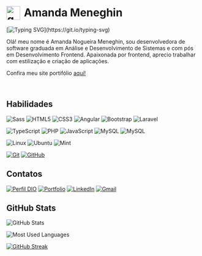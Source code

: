 <h1>
   <br> <a href="https://github.com/anmeneghin">
     <img align="left" alt="gato" width="36px" src="https://i.pinimg.com/originals/b3/49/df/b349dfa246517916de5144b269f0f58b.png"></a> 
    <span>&nbsp;Amanda Meneghin</span>
</h1>

[![Typing SVG](https://readme-typing-svg.herokuapp.com?font=Fira+Code&pause=1000&color=B75ECD&random=false&width=435&lines=Ol%C3%A1!+Eu+sou+a+Amanda+Meneghin.;Seja+bem+vindo!)](https://git.io/typing-svg)

Olá! meu nome é Amanda Nogueira Meneghin, sou desenvolvedora de software graduada em Análise e Desenvolvimento de Sistemas e com pós em Desenvolvimento Frontend. Apaixonada por frontend, aprecio trabalhar com estilização e criação de aplicações.

Confira meu site portifólio [aqui!](https://anmeneghin.github.io/new-portifolio/about)

<br>

## Habilidades

![Sass](https://img.shields.io/badge/Sass-000?style=for-the-badge&logo=sass)
![HTML5](https://img.shields.io/badge/HTML5-B75ECD?style=for-the-badge&logo=html5&logoColor=white)
![CSS3](https://img.shields.io/badge/CSS3-000?style=for-the-badge&logo=css3&logoColor=white)
![Angular](https://img.shields.io/badge/Angular-B75ECD?style=for-the-badge&logo=angular&logoColor=white)
![Bootstrap](https://img.shields.io/badge/-boostrap-000?style=for-the-badge&logo=bootstrap&labelColor=0D1117)
![Laravel](https://img.shields.io/badge/laravel-B75ECD.svg?style=for-the-badge&logo=laravel&logoColor=white)

![TypeScript](https://img.shields.io/badge/TypeScript-B75ECD?style=for-the-badge&logo=typescript&logoColor=white)
![PHP](https://img.shields.io/badge/PHP-000?style=for-the-badge&logo=php&logoColor=white)
![JavaScript](https://img.shields.io/badge/JavaScript-B75ECD?style=for-the-badge&logo=javascript&logoColor=black)
![MySQL](https://img.shields.io/badge/MySQL-000?style=for-the-badge&logo=mysql&logoColor=white)
![MySQL](https://img.shields.io/badge/Oracle-B75ECD?style=for-the-badge&logo=oracle&logoColor=white)

![Linux](https://img.shields.io/badge/Linux-000?style=for-the-badge&logo=linux&logoColor=FCC624)
![Ubuntu](https://img.shields.io/badge/Ubuntu-B75ECD?style=for-the-badge&logo=ubuntu&logoColor=2CA5E0)
![Mint](https://img.shields.io/badge/Linux%20Mint-000?style=for-the-badge&logo=Linux%20Mint&logoColor=white)

[![Git](https://img.shields.io/badge/Git-000?informational?style=flat&logo=git&logoColor=E94D5F)](https://git-scm.com/doc)
[![GitHub](https://img.shields.io/badge/GitHub-000?informational?style=flat&logo=github&logoColor=B75ECD)](https://github.com/anmeneghin)

## Contatos

[![Perfil DIO](https://img.shields.io/badge/-Meu%20Perfil%20na%20DIO-B75ECD?style=for-the-badge&logo=gitbook&logoColor=white)](https://www.dio.me/users/anm3219)
[![Portfolio](https://img.shields.io/badge/Portfolio-000?style=for-the-badge&logo=todoist&logoColor=white)](https://anmeneghin.github.io/new-portifolio/home)
[![LinkedIn](https://img.shields.io/badge/LinkedIn-B75ECD?style=for-the-badge&logo=linkedin&logoColor=white)](https://www.linkedin.com/in/anmeneghin/)
[![Gmail](https://img.shields.io/badge/Gmail-000?style=for-the-badge&logo=gmail&logoColor=red)](mailto:anm3219@gmail.com)

## GitHub Stats

![GitHub Stats](https://github-readme-stats.vercel.app/api?username=anmeneghin&theme=transparent&bg_color=000&border_color=B75ECD&show_icons=true&icon_color=B75ECD&title_color=B75ECD&text_color=FFF)

![Most Used Languages](https://github-readme-stats-git-masterrstaa-rickstaa.vercel.app/api/top-langs/?username=anmeneghin&layout=compact&bg_color=000&border_color=B75ECD&title_color=B75ECD&text_color=FFF)

[![GitHub Streak](https://streak-stats.demolab.com?user=anmeneghin&theme=date-night)](https://git.io/streak-stats)
